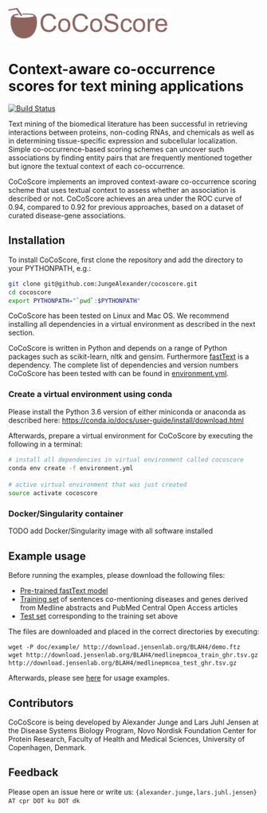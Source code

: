 ![CoCoScore-text-small.png](doc/logos/CoCoScore-text-small.png) 

# Context-aware co-occurrence scores for text mining applications

[![Build Status](https://travis-ci.org/JungeAlexander/cocoscore.svg?branch=master)](https://travis-ci.org/JungeAlexander/cocoscore)
 
 
Text mining of the biomedical literature has been successful in retrieving interactions between proteins, non-coding RNAs, and chemicals as well as in determining tissue-specific expression and subcellular localization. Simple co-occurrence-based scoring schemes can uncover such associations by finding entity pairs that are frequently mentioned together but ignore the textual context of each co-occurrence.

CoCoScore implements an improved context-aware co-occurrence scoring scheme that uses textual context to assess whether an association is described or not. CoCoScore achieves an area under the ROC curve of 0.94, compared to 0.92 for previous approaches, based on a dataset of curated disease-gene associations. 
 
## Installation

To install CoCoScore, first clone the repository and add the directory to your PYTHONPATH, e.g.:

```bash
git clone git@github.com:JungeAlexander/cocoscore.git
cd cocoscore
export PYTHONPATH="`pwd`:$PYTHONPATH"
```

CoCoScore has been tested on Linux and Mac OS.
We recommend installing all dependencies in a virtual environment as described in the next section.

CoCoScore is written in Python and depends on a range of Python packages such as scikit-learn, nltk and gensim.
Furthermore [fastText](https://github.com/facebookresearch/fastText) is a dependency.
The complete list of dependencies and version numbers CoCoScore has been tested with can be found in [environment.yml](environment.yml).


### Create a virtual environment using conda

Please install the Python 3.6 version of either miniconda or anaconda as described here:
https://conda.io/docs/user-guide/install/download.html

Afterwards, prepare a virtual environment for CoCoScore by executing the following in a terminal:

```bash
# install all dependencies in virtual environment called cocoscore
conda env create -f environment.yml

# active virtual environment that was just created
source activate cocoscore
```

### Docker/Singularity container 

TODO add Docker/Singularity image with all software installed

## Example usage

Before running the examples, please download the following files:

- [Pre-trained fastText model](http://download.jensenlab.org/BLAH4/demo.ftz)
- [Training set](http://download.jensenlab.org/BLAH4/medlinepmcoa_train_ghr.tsv.gz) of sentences co-mentioning diseases and genes derived from Medline abstracts and PubMed Central Open Access articles
- [Test set](http://download.jensenlab.org/BLAH4/medlinepmcoa_test_ghr.tsv.gz) corresponding to the training set above

The files are downloaded and placed in the correct directories by executing:

```shell
wget -P doc/example/ http://download.jensenlab.org/BLAH4/demo.ftz
wget http://download.jensenlab.org/BLAH4/medlinepmcoa_train_ghr.tsv.gz http://download.jensenlab.org/BLAH4/medlinepmcoa_test_ghr.tsv.gz
```

Afterwards, please see [here](doc/example/example.md) for usage examples.

## Contributors

CoCoScore is being developed by Alexander Junge and Lars Juhl Jensen at the
Disease Systems Biology Program, Novo Nordisk Foundation Center for Protein Research,
Faculty of Health and Medical Sciences, University of Copenhagen, Denmark.

## Feedback

Please open an issue here or write us:
`{alexander.junge,lars.juhl.jensen} AT cpr DOT ku DOT dk`

